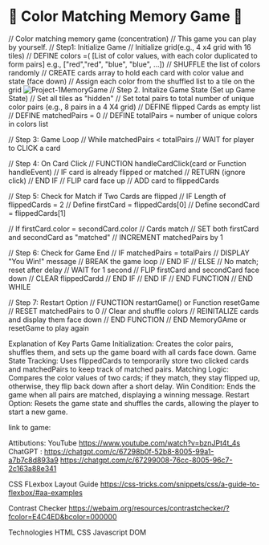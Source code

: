 # 🧩 Color Matching Memory Game 🧩
// Color matching memory game (concentration)
// This game you can play by yourself. 
// Step1: Initialize Game
// Initialize grid(e.g., 4 x4 grid with 16 tiles)
// DEFINE colors =( [List of color values, with each color duplicated to form pairs] e.g., ["red","red", "blue", "blue", ...])
// SHUFFLE the list of colors randomly
// CREATE cards array to hold each card with color value and state (face down)
// Assign each color from the shuffled list to a tile on the grid
![Project-1MemoryGame](https://github.com/user-attachments/assets/5f9a3a17-7e53-4657-949f-f3458a5fe878)
// Step 2. Initalize Game State (Set up Game State)
// Set all tiles as "hidden"
// Set total pairs to total number of unique color pairs (e.g., 8 pairs in a 4 X4 grid)
// DEFINE flipped Cards as empty list
// DEFINE matchedPairs = 0
// DEFINE totalPairs = number of unique colors in colors list

// Step 3: Game Loop
// While matchedPairs < totalPairs
// WAIT for player to CLICK a card

// Step 4: On Card Click
// FUNCTION handleCardClick(card or Function handleEvent)
// IF card is already flipped or matched
// RETURN (ignore click)
// END IF
// FLIP card face up
// ADD card to flippedCards

// Step 5: Check for Match if Two Cards are flipped
// IF Length of flippedCards = 2
// Define firstCard = flippedCards[0]
// Define secondCard = flippedCards[1]

// If firstCard.color = secondCard.color
// Cards match
// SET both firstCard and secondCard as "matched"
// INCREMENT matchedPairs by 1

// Step 6: Check for Game End
// IF matchedPairs = totalPairs
// DISPLAY "You Win!" message
// BREAK the game loop
// END IF
// ELSE
// No match; reset after delay
// WAIT for 1 second
// FLIP firstCard and secondCard face down
// CLEAR flippedCardd
// END IF
// END IF
// END FUNCTION
// END WHILE

// Step 7: Restart Option
// FUNCTION restartGame() or Function resetGame
// RESET matchedPairs to 0
// Clear and shuffle colors
// REINITALIZE cards and display them face down
// END FUNCTION
// END MemoryGAme or resetGame to play again

Explanation of Key Parts
Game Initialization: Creates the color pairs, shuffles them, and sets up the game board with all cards face down.
Game State Tracking: Uses flippedCards to temporarily store two clicked cards and matchedPairs to keep track of matched pairs.
Matching Logic: Compares the color values of two cards; if they match, they stay flipped up, otherwise, they flip back down after a short delay.
Win Condition: Ends the game when all pairs are matched, displaying a winning message.
Restart Option: Resets the game state and shuffles the cards, allowing the player to start a new game.

link to game:

Attibutions: 
YouTube https://www.youtube.com/watch?v=bznJPt4t_4s
ChatGPT :
https://chatgpt.com/c/67298b0f-52b8-8005-99a1-a7b7c8d893a9
https://chatgpt.com/c/67299008-76cc-8005-96c7-2c163a88e341

CSS FLexbox Layout Guide https://css-tricks.com/snippets/css/a-guide-to-flexbox/#aa-examples

Contrast Checker
https://webaim.org/resources/contrastchecker/?fcolor=E4C4ED&bcolor=000000

Technologies
HTML
CSS
Javascript
DOM 
